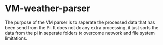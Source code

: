 # VM-weather-parser
The purpose of the VM parser is to seperate the processed data that has been send from the Pi. It does not do any extra processing, it just sorts the data from the pi in seperate folders to overcome network and file system limitations.
